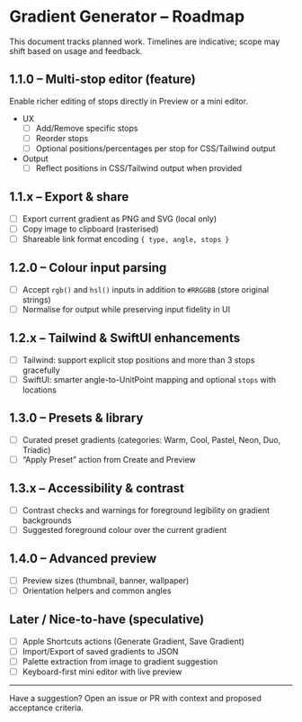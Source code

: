 # Gradient Generator – Roadmap

This document tracks planned work. Timelines are indicative; scope may shift based on usage and feedback.

## 1.1.0 – Multi-stop editor (feature)
Enable richer editing of stops directly in Preview or a mini editor.

- UX
  - [ ] Add/Remove specific stops
  - [ ] Reorder stops
  - [ ] Optional positions/percentages per stop for CSS/Tailwind output
- Output
  - [ ] Reflect positions in CSS/Tailwind output when provided

## 1.1.x – Export & share
- [ ] Export current gradient as PNG and SVG (local only)
- [ ] Copy image to clipboard (rasterised)
- [ ] Shareable link format encoding `{ type, angle, stops }`

## 1.2.0 – Colour input parsing
- [ ] Accept `rgb()` and `hsl()` inputs in addition to `#RRGGBB` (store original strings)
- [ ] Normalise for output while preserving input fidelity in UI

## 1.2.x – Tailwind & SwiftUI enhancements
- [ ] Tailwind: support explicit stop positions and more than 3 stops gracefully
- [ ] SwiftUI: smarter angle-to-UnitPoint mapping and optional `stops` with locations

## 1.3.0 – Presets & library
- [ ] Curated preset gradients (categories: Warm, Cool, Pastel, Neon, Duo, Triadic)
- [ ] “Apply Preset” action from Create and Preview

## 1.3.x – Accessibility & contrast
- [ ] Contrast checks and warnings for foreground legibility on gradient backgrounds
- [ ] Suggested foreground colour over the current gradient

## 1.4.0 – Advanced preview
- [ ] Preview sizes (thumbnail, banner, wallpaper)
- [ ] Orientation helpers and common angles

## Later / Nice-to-have (speculative)
- [ ] Apple Shortcuts actions (Generate Gradient, Save Gradient)
- [ ] Import/Export of saved gradients to JSON
- [ ] Palette extraction from image to gradient suggestion
- [ ] Keyboard-first mini editor with live preview

---
Have a suggestion? Open an issue or PR with context and proposed acceptance criteria.
